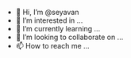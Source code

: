 - 👋 Hi, I’m @seyavan
- 👀 I’m interested in ...
- 🌱 I’m currently learning ...
- 💞️ I’m looking to collaborate on ...
- 📫 How to reach me ...

<!---
yseyavan/yseyavan is a ✨ special ✨ repository because its `README.md` (this file) appears on your GitHub profile.
You can click the Preview link to take a look at your changes.
--->
